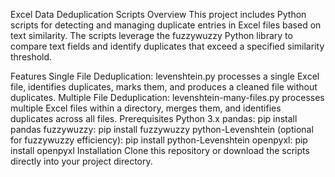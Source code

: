 Excel Data Deduplication Scripts
Overview
This project includes Python scripts for detecting and managing duplicate entries in Excel files based on text similarity. The scripts leverage the fuzzywuzzy Python library to compare text fields and identify duplicates that exceed a specified similarity threshold.

Features
Single File Deduplication: levenshtein.py processes a single Excel file, identifies duplicates, marks them, and produces a cleaned file without duplicates.
Multiple File Deduplication: levenshtein-many-files.py processes multiple Excel files within a directory, merges them, and identifies duplicates across all files.
Prerequisites
Python 3.x
pandas: pip install pandas
fuzzywuzzy: pip install fuzzywuzzy
python-Levenshtein (optional for fuzzywuzzy efficiency): pip install python-Levenshtein
openpyxl: pip install openpyxl
Installation
Clone this repository or download the scripts directly into your project directory.
